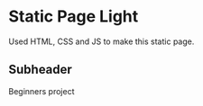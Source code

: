 # Static Page Light
Used HTML, CSS and JS to make this static page.

## Subheader

Beginners project
